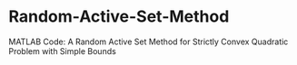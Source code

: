 # Random-Active-Set-Method
MATLAB Code: A Random Active Set Method for Strictly Convex Quadratic Problem with Simple Bounds
